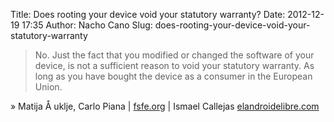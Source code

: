 Title: Does rooting your device void your statutory warranty?
Date: 2012-12-19 17:35
Author: Nacho Cano
Slug: does-rooting-your-device-void-your-statutory-warranty

> No.
>  Just the fact that you modified or changed the software of your
> device, is not a sufficient reason to void your statutory warranty. As
> long as you have bought the device as a consumer in the European
> Union.

» Matija Å uklje, Carlo Piana | [fsfe.org][] | Ismael Callejas
[elandroidelibre.com][]

  [fsfe.org]: http://fsfe.org/freesoftware/legal/flashingdevices.en.html
    "fsfe.org"
  [elandroidelibre.com]: http://www.elandroidelibre.com/2012/11/no-pierdes-la-garantia-por-rootear-y-flasehar-tu-movil-en-europa.html
    "Does rooting your device (e.g. an Android phone) and replacing its operating system with something else void your statutory warranty, if you are a consumer?"
